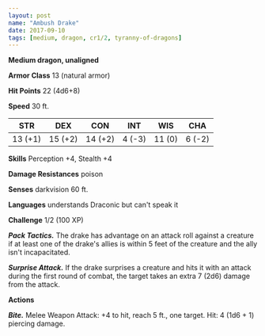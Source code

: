 ```yaml
---
layout: post
name: "Ambush Drake"
date: 2017-09-10
tags: [medium, dragon, cr1/2, tyranny-of-dragons]
---
```


**Medium dragon, unaligned**

**Armor Class** 13 (natural armor)

**Hit Points** 22 (4d6+8)

**Speed** 30 ft.

|   STR   |   DEX   |   CON   |   INT   |   WIS   |   CHA   |
|:-----:|:-----:|:-----:|:-----:|:-----:|:-----:|
| 13 (+1) | 15 (+2) | 14 (+2) | 4 (-3) | 11 (0) | 6 (-2) |

**Skills** Perception +4, Stealth +4

**Damage Resistances** poison

**Senses** darkvision 60 ft.

**Languages** understands Draconic but can't speak it

**Challenge** 1/2 (100 XP)

***Pack Tactics.*** The drake has advantage on an attack roll against a creature if at least one of the drake's allies is within 5 feet of the creature and the ally isn't incapacitated.

***Surprise Attack.*** If the drake surprises a creature and hits it with an attack during the first round of combat, the target takes an extra 7 (2d6) damage from the attack.

**Actions**

***Bite.*** Melee Weapon Attack: +4 to hit, reach 5 ft., one target. Hit: 4 (1d6 + 1) piercing damage.

